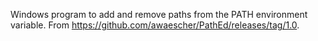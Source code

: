 Windows program to add and remove paths from the PATH environment variable. From
<https://github.com/awaescher/PathEd/releases/tag/1.0>.

